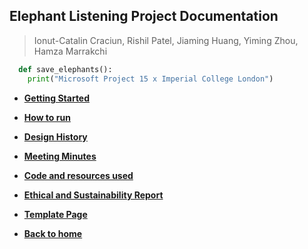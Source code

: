 ## Elephant Listening Project Documentation
> Ionut-Catalin Craciun, Rishil Patel, Jiaming Huang, Yiming Zhou, Hamza Marrakchi

```python
  def save_elephants():
    print("Microsoft Project 15 x Imperial College London")
```

* [__Getting Started__](gettingstarted.md)
* [__How to run__](howtorun.md)
* [__Design History__](designhistory.md)
* [__Meeting Minutes__](meetingminutes.md)
* [__Code and resources used__](coderesources.md)
* [__Ethical and Sustainability Report__](ethicalsustainability.md)
* [__Template Page__](test.md)


* [__Back to home__](index.md)




